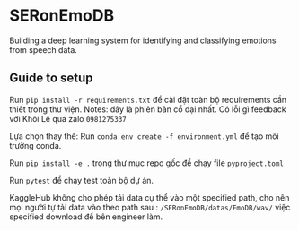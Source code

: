 # SERonEmoDB
Building a deep learning system for identifying and classifying emotions from speech data.

## Guide to setup
Run `pip install -r requirements.txt` để cài đặt toàn bộ requirements cần thiết trong thư viện. Notes: đây là phiên bản cổ đại nhất. Có lỗi gì feedback với Khôi Lê qua zalo `0981275337`

Lựa chọn thay thế: Run `conda env create -f environment.yml` để tạo môi trường conda.

Run `pip install -e .` trong thư mục repo gốc để chạy file `pyproject.toml`  

Run `pytest` để chạy test toàn bộ dự án.

KaggleHub không cho phép tải data cụ thể vào một specified path, cho nên mọi người tự tải data vào theo path sau : `/SERonEmoDB/datas/EmoDB/wav/` việc specified download để bên engineer làm.

